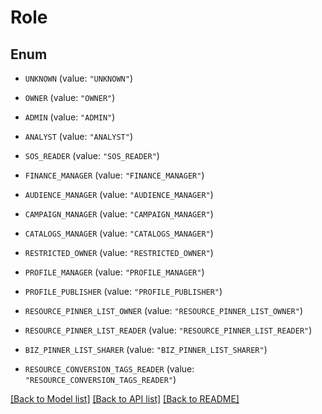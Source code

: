 # Role

## Enum


* `UNKNOWN` (value: `"UNKNOWN"`)

* `OWNER` (value: `"OWNER"`)

* `ADMIN` (value: `"ADMIN"`)

* `ANALYST` (value: `"ANALYST"`)

* `SOS_READER` (value: `"SOS_READER"`)

* `FINANCE_MANAGER` (value: `"FINANCE_MANAGER"`)

* `AUDIENCE_MANAGER` (value: `"AUDIENCE_MANAGER"`)

* `CAMPAIGN_MANAGER` (value: `"CAMPAIGN_MANAGER"`)

* `CATALOGS_MANAGER` (value: `"CATALOGS_MANAGER"`)

* `RESTRICTED_OWNER` (value: `"RESTRICTED_OWNER"`)

* `PROFILE_MANAGER` (value: `"PROFILE_MANAGER"`)

* `PROFILE_PUBLISHER` (value: `"PROFILE_PUBLISHER"`)

* `RESOURCE_PINNER_LIST_OWNER` (value: `"RESOURCE_PINNER_LIST_OWNER"`)

* `RESOURCE_PINNER_LIST_READER` (value: `"RESOURCE_PINNER_LIST_READER"`)

* `BIZ_PINNER_LIST_SHARER` (value: `"BIZ_PINNER_LIST_SHARER"`)

* `RESOURCE_CONVERSION_TAGS_READER` (value: `"RESOURCE_CONVERSION_TAGS_READER"`)


[[Back to Model list]](../README.md#documentation-for-models) [[Back to API list]](../README.md#documentation-for-api-endpoints) [[Back to README]](../README.md)


